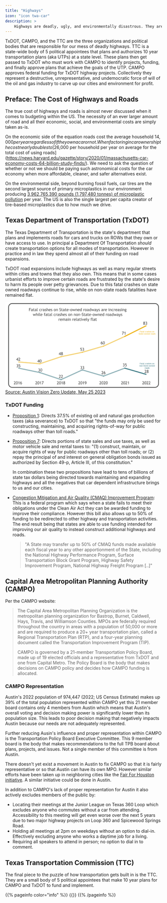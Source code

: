 ```yaml
---
title: "Highways"
icon: "icon twa-car"
description: >
    Highways are deadly, ugly, and environmentally disastrous. They are one of several pieces of fossil fuel infrastructure that must be extensively reformed and in many cases removed to ensure our future.
---
```

TxDOT, CAMPO, and the TTC are the three organizations and political bodies that are responsible for our mess of deadly highways. TTC is a state-wide body of 5 political appointees that plans and authorizes 10 year transportation plans (aka UTPs) at a state level. These plans then get passed to TxDOT who must work with CAMPO to identify projects, funding, and finally approve plans that achieve the goals of the UTP. CAMPO approves federal funding for TxDOT highway projects. Collectively they represent a destructive, unrepresentative, and undemocratic force of will of the oil and gas industry to carve up our cities and environment for profit.

## Preface: The Cost of Highways and Roads

The true cost of highways and roads is almost never discussed when it comes to budgeting within the US. The necessity of an ever larger amount of road and all their economic, social, and environmental costs are simply taken as-is.

On the economic side of the equation roads cost the average household $14,000 per year regardless of if they own a car or not. When factoring in car ownership the cost nearly doubles to [$26,000 per household per year on average for the total cost of using roads](https://news.harvard.edu/gazette/story/2020/01/massachusetts-car-economy-costs-64-billion-study-finds/). We need to ask the question of whether or not we should be paying such astronomical costs for the car economy when more affordable, cleaner, and safer alternatives exist.

On the environmental side, beyond burning fossil fuels, car tires are the second largest source of primary microplastics in our environment producing [3,962,765,390 pounds (1,797,480 tonnes) of microplastic pollution](https://www.sciencedirect.com/science/article/pii/S0048969720313358?via%3Dihub#s0050) per year. The US is also the single largest per capita creator of tire-based microplastics due to how much we drive.

## Texas Department of Transportation (TxDOT)

The Texas Department of Transportation is the state's department that plans and implements roads for cars and trucks on ROWs that they own or have access to use. In principal a Department Of Transportation _should_ create transportation options for all modes of transportation. However in practice and in law they spend almost all of their funding on road expansions.

TxDOT road expansions include highways as well as many regular streets within cities and towns that they also own. This means that in some cases urbanist efforts to improve certain roads are frustrated by the state's desire to harm its people over petty grievances. Due to this fatal crashes on state owned roadways continue to rise, while on non-state roads fatalities have remained flat.

![Chart showing a significant increase in fatalities on State owned roads over time](/media/txdot_fatalities_increasing.png)
[Source: Austin Vision Zero Update, May 25 2023](https://www.austintexas.gov/sites/default/files/files/ATD%20PIO/Vision%20Zero/Vision%20Zero%20Update%2005.25.23.pdf)

### TxDOT Funding

- [Proposition 1](https://statutes.capitol.texas.gov/Docs/CN/htm/CN.3/CN.3.49-g.v2.htm): Directs 37.5% of existing oil and natural gas production taxes (aka severance) to TxDOT so that "the funds may only be used for constructing, maintaining, and acquiring rights-of-way for public roadways other than toll roads."

- [Proposition 7](https://statutes.capitol.texas.gov/Docs/CN/htm/CN.8/CN.8.7-c.htm): Directs portions of state sales and use taxes, as well as motor vehicle sale and rental taxes to: "(1) construct, maintain, or acquire rights of way for public roadways other than toll roads; or (2) repay the principal of and interest on general obligation bonds issued as authorized by Section 49-p, Article III, of this constitution."

    In combination these two propositions have lead to tens of billions of state tax dollars being directed towards maintaining and expanding highways and all the negatives that car dependent infrastructure brings to us and our cities.

- [Congestion Mitigation and Air Quality (CMAQ) Improvement Program](https://www.fhwa.dot.gov/bipartisan-infrastructure-law/cmaq.cfm): This is a federal program which says when a state fails to meet their obligations under the Clean Air Act they can be awarded funding to improve their compliance. However this bill also allows up to 50% of funding to be redirected to other highway and transportation activities. The end result being that states are able to use funding intended for improving our air quality to instead construct additional highways and roads.
    > "A State may transfer up to 50% of CMAQ funds made available each fiscal year to any other apportionment of the State, including the National Highway Performance Program, Surface Transportation Block Grant Program, Highway Safety Improvement Program, National Highway Freight Program [..]"

## Capital Area Metropolitan Planning Authority (CAMPO)

Per the CAMPO website:

> The Capital Area Metropolitan Planning Organization is the metropolitan planning organization for Bastrop, Burnet, Caldwell, Hays, Travis, and Williamson Counties. MPOs are federally required throughout the country in areas with a population of 50,000 or more and are required to produce a 20+ year transportation plan, called a Regional Transportation Plan (RTP), and a four-year planning document called the Transportation Improvement Program (TIP).
>
> CAMPO is governed by a 21-member Transportation Policy Board, made up of 19 elected officials and a representative from TxDOT and one from Capital Metro. The Policy Board is the body that makes decisions on CAMPO policy and decides how CAMPO funding is allocated.

### CAMPO Representation

Austin's 2022 population of 974,447 (2022; US Census Estimate) makes up 39% of the total population represented within CAMPO yet this 21 member board contains only 4 members from Austin which means that Austin's overall voting and decision making power is significantly lower than its population size. This leads to poor decision making that negatively impacts Austin because our needs are not adequately represented.

Further reducing Ausin's influence and proper representation within CAMPO is the Transportation Policy Board Executive Committee. This 9 member board is the body that makes recommendations to the full TPB board about plans, projects, and issues. Not a single member of this committee is from Austin.

There doesn't yet exist a movement in Austin to fix CAMPO so that it is fairly representative or so that Austin can have its own MPO. However similar efforts have been taken up in neighboring cities like the [Fair For Houston initiative](https://www.fairforhouston.com/). A similar initiative could be done in Austin.

In addition to CAMPO's lack of proper representation for Austin it also actively excludes members of the public by:

- Locating their meetings at the Junior League on Texas 360 Loop which excludes anyone who commutes without a car from attending. Accessibility to this meeting will get even worse over the next 5 years due to two major highway projects on Loop 360 and Spicewood Springs Road.
- Holding all meetings at 2pm on weekdays without an option to dial-in. Effectively excluding anyone who works a daytime job for a living.
- Requiring all speakers to attend in person; no option to dial in to comment.

## Texas Transportation Commission (TTC)

The final piece to the puzzle of how transportation gets built in is the TTC. They are a small body of 5 political appointees that make 10 year plans for CAMPO and TxDOT to fund and implement.

{{% pageinfo color="info" %}}
{{<contribute>}}
{{% /pageinfo %}}
